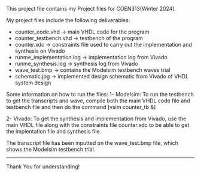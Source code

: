 This project file contains my Project files for COEN313(Winter 2024).

My project files include the following deliverables:
- counter_code.vhd                  -> main VHDL code for the program
- counter_testbench.vhd             -> testbench of the program
- counter.xdc                       -> constraints file used to carry out the implementation and synthesis on Vivado
- runme_implementation.log          -> implementation log from Vivado
- runme_synthesis.log		    -> synthesis log from Vivado
- wave_test.bmp                     -> contains the Modelsim testbench waves trial
- schematic.jpg			    -> implemented design schematic from Vivado of VHDL system design


Some information on how to run the files:
1- Modelsim: To run the testbench to get the transcripts and wave, 
compile both the main VHDL code file and testbench file and then do the command [vsim counter_tb &]

2- Vivado: To get the synthesis and implementation from Vivado, use the main VHDL file 
along with the constraints file counter.xdc to be able to get the implentation file and synthesis file. 


The transcript file has been inputted on the wave_test.bmp file, which shows the Modelsim testbench trial. 

-----------------------------------------------------------------------------------------------------------------------
Thank You for understanding!